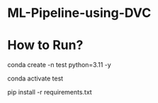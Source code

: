 # ML-Pipeline-using-DVC

# How to Run? 

conda create -n test python=3.11 -y

conda activate test

pip install -r requirements.txt
